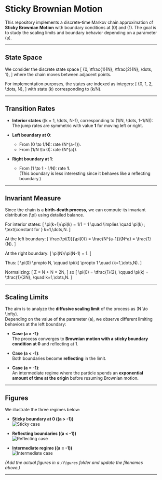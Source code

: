 # Sticky Brownian Motion

This repository implements a discrete-time Markov chain approximation of **Sticky Brownian Motion** with boundary conditions at \(0\) and \(1\). The goal is to study the scaling limits and boundary behavior depending on a parameter \(a\).

---

## State Space

We consider the discrete state space
\[
\{0, \tfrac{1}{N}, \tfrac{2}{N}, \dots, 1\},
\]
where the chain moves between adjacent points.

For implementation purposes, the states are indexed as integers:
\[
\{0, 1, 2, \dots, N\},
\]
with state \(k\) corresponding to \(k/N\).

---

## Transition Rates

- **Interior states** (\(k = 1, \dots, N-1\), corresponding to \(1/N, \dots, 1-1/N\)):  
  The jump rates are symmetric with value **1** for moving left or right.

- **Left boundary at 0**:
  - From \(0 \to 1/N\): rate \(N^{a-1}\).
  - From \(1/N \to 0\): rate \(N^{a}\).

- **Right boundary at 1**:  
  - From \(1 \to 1 - 1/N\): rate **1**.  
  (This boundary is less interesting since it behaves like a reflecting boundary.)

---

## Invariant Measure

Since the chain is a **birth-death process**, we can compute its invariant distribution \(\pi\) using detailed balance.

For interior states:
\[
\pi(k+1)/\pi(k) = 1/1 = 1 \quad \implies \quad \pi(k) \; \text{constant for } k=1,\dots,N.
\]

At the left boundary:
\[
\frac{\pi(1)}{\pi(0)} = \frac{N^{a-1}}{N^a} = \frac{1}{N}.
\]

At the right boundary:
\[
\pi(N)/\pi(N-1) = 1.
\]

Thus:
\[
\pi(0) \propto N, \qquad \pi(k) \propto 1 \quad (k=1,\dots,N).
\]

Normalizing:
\[
Z = N + N = 2N,
\]
so
\[
\pi(0) = \tfrac{1}{2}, \qquad \pi(k) = \tfrac{1}{2N}, \quad k=1,\dots,N.
\]

---

## Scaling Limits

The aim is to analyze the **diffusive scaling limit** of the process as \(N \to \infty\).  
Depending on the value of the parameter \(a\), we observe different limiting behaviors at the left boundary:

- **Case \(a > -1\)**:  
  The process converges to **Brownian motion with a sticky boundary condition at 0** and reflecting at 1.

- **Case \(a < -1\)**:  
  Both boundaries become **reflecting** in the limit.

- **Case \(a = -1\)**:  
  An intermediate regime where the particle spends an **exponential amount of time at the origin** before resuming Brownian motion.

---

## Figures

We illustrate the three regimes below:

- **Sticky boundary at 0 (\(a > -1\))**  
  ![Sticky case](figures/sticky_case.png)

- **Reflecting boundaries (\(a < -1\))**  
  ![Reflecting case](figures/reflecting_case.png)

- **Intermediate regime (\(a = -1\))**  
  ![Intermediate case](figures/intermediate_case.png)

*(Add the actual figures in a `/figures` folder and update the filenames above.)*

---
